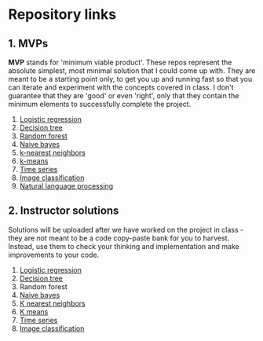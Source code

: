 # Repository links

## 1. MVPs

**MVP** stands for 'minimum viable product'. These repos represent the absolute simplest, most minimal solution that I could come up with. They are meant to be a starting point only, to get you up and running fast so that you can iterate and experiment with the concepts covered in class. I don't guarantee that they are 'good' or even 'right', only that they contain the minimum elements to successfully complete the project.

1. [Logistic regression](https://github.com/4GeeksAcademy/gperdrizet-logistic-regression-project/blob/main/src/mvp.ipynb)
2. [Decision tree](https://github.com/4GeeksAcademy/gperdrizet-decision-tree-project/blob/main/src/mvp.ipynb)
3. [Random forest](https://github.com/4GeeksAcademy/gperdrizet-random-forest-project/blob/main/src/mvp.ipynb)
4. [Naive bayes](https://github.com/4GeeksAcademy/gperdrizet-naive-bayes-project/blob/main/src/mvp.ipynb)
5. [k-nearest neighbors](https://github.com/4GeeksAcademy/gperdrizet-K-nearest-neighbors-project/blob/main/src/mvp.ipynb)
6. [k-means](https://github.com/4GeeksAcademy/gperdrizet-k-means-project/blob/main/src/mvp.ipynb)
7. [Time series](https://github.com/4GeeksAcademy/gperdrizet-time-series-project/blob/main/src/mvp.ipynb)
8. [Image classification](https://github.com/4GeeksAcademy/gperdrizet-image-classification-project/blob/main/src/mvp.ipynb)
9. [Natural language processing](https://github.com/4GeeksAcademy/gperdrizet-NLP-project/blob/main/src/mvp.ipynb)

## 2. Instructor solutions

Solutions will be uploaded after we have worked on the project in class - they are not meant to be a code copy-paste bank for you to harvest. Instead, use them to check your thinking and implementation and make improvements to your code.

1. [Logistic regression](https://github.com/4GeeksAcademy/gperdrizet-logistic-regression-project/blob/main/src/solution.ipynb)
2. [Decision tree](https://github.com/4GeeksAcademy/gperdrizet-decision-tree-project/blob/main/src/solution.ipynb)
3. Random forest
4. [Naive bayes](https://github.com/4GeeksAcademy/gperdrizet-naive-bayes-project/blob/main/src/solution.ipynb)
5. [K nearest neighbors](https://github.com/4GeeksAcademy/gperdrizet-k-nearest-neighbors-project/blob/main/src/solution.ipynb)
6. [K means](https://github.com/4GeeksAcademy/gperdrizet-k-means-project/blob/main/src/solution.ipynb)
7. [Time series](https://github.com/4GeeksAcademy/gperdrizet-time-series-project/blob/main/src/solution.ipynb)
8. [Image classification](https://github.com/4GeeksAcademy/gperdrizet-image-classification-project/blob/main/src/gperdrizet_solution.ipynb)
